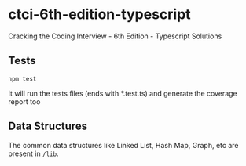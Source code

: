 # ctci-6th-edition-typescript
Cracking the Coding Interview - 6th Edition - Typescript Solutions

## Tests
`npm test`

It will run the tests files (ends with *.test.ts) and generate the coverage report too

## Data Structures
The common data structures like Linked List, Hash Map, Graph, etc are present in `/lib`.